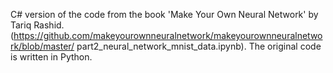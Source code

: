 C# version of the code from the book 'Make Your Own Neural Network' by Tariq Rashid.(https://github.com/makeyourownneuralnetwork/makeyourownneuralnetwork/blob/master/ part2_neural_network_mnist_data.ipynb). The original code is written in Python.

